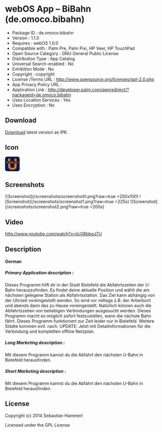 webOS App – BiBahn (de.omoco.bibahn)
====================================

- Package ID : 	 de.omoco.bibahn 
- Version : 	 1.1.0 
- Requires : 	 webOS 1.0.0 
- Compatible with : 	 Palm Pre, Palm Pixi, HP Veer, HP TouchPad 
- Open Source Category : 	 GNU General Public License 
- Distribution Type : 	 App Catalog 
- Universal Search-enabled : 	 No 
- Exhibition Mode : 	 No 
- Copyright : 	 copyright 
- License /Terms URL : 	 http://www.opensource.org/licenses/gpl-2.0.php 
- App Privacy Policy URL : 	
- Application Link : 	 http://developer.palm.com/appredirect/?packageid=de.omoco.bibahn 
- Uses Location Services : 	 Yes 
- Uses Encryption : 	 No

## Download

[Download](/releases/de.omoco.bibahn_1.1.0_all.ipk?raw=true) latest version as IPK.

## Icon

![Screenshot](/icon.png?raw=true "Icon")

## Screenshots

![Screenshot](/screenshots/screenshot0.png?raw=true =250x100)
![Screenshot](/screenshots/screenshot1.png?raw=true =225x)
![Screenshot](/screenshots/screenshot2.png?raw=true =200x)

## Video

http://www.youtube.com/watch?v=licG8bbqJ7U

## Description

#### German

##### Primary Application description : 

Dieses Programm hilft dir in der Stadt Bielefeld die Abfahrtszeiten der U-Bahn herauszufinden. Es findet deine aktuelle Position und wählt die am nächsten gelegene Station als Abfahrtsstation. Das Ziel kann abhängig von der Uhrzeit voreingestellt werden. So wird vor mittags z.B. der Arbeitsort und abends dann das zu Hause voreingestellt. Natürlich können auch die Abfahrtszeiten von beliebigen Verbindungen ausgesucht werden. Dieses Programm macht es möglich sofort festzustellen, wann die nächste Bahn fährt. Dieses Programm funktioniert zur Zeit leider nur in Bielefeld. Weitere Städte kommen evtl. nach. UPDATE: Jetzt mit Detailinformationen für die Verbindung und kompletten offline Netzplan.

##### Long Marketing description : 

Mit diesem Programm kannst du die Abfahrt den nächsten U-Bahn in Bielefeld herausfinden.

##### Short Marketing description : 

Mit diesem Programm kannst du die Abfahrt den nächsten U-Bahn in Bielefeld herausfinden.

## License

Copyright (c) 2014 Sebastian Hammerl

Licensed under the GPL License